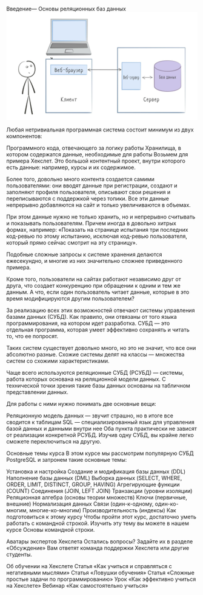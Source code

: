 Введение—
Основы реляционных баз данных
![](image_processing20220921-40-bna693.jpg)

Любая нетривиальная программная система состоит минимум из двух компонентов:

Программного кода, отвечающего за логику работы
Хранилища, в котором содержатся данные, необходимые для работы
Возьмем для примера Хекслет. Это большой контентный проект, внутри которого есть данные: например, курсы и их содержимое.

Более того, довольно много контента создается самими пользователями: они вводят данные при регистрации, создают и заполняют профиля пользователя, описывают свои решения и переписываются с поддержкой через топики. Все эти данные непрерывно добавляются на сайт и только увеличиваются в объемах.

При этом данные нужно не только хранить, но и непрерывно считывать и показывать пользователям. Причем иногда в довольно хитрых формах, например: «Показать на странице испытания три последних код-ревью по этому испытанию, исключая код-ревью пользователя, который прямо сейчас смотрит на эту страницу».

Подобные сложные запросы к системе хранения делаются ежесекундно, и многие из них значительно сложнее приведенного примера.

Кроме того, пользователи на сайтах работают независимо друг от друга, что создает конкуренцию при обращении к одним и тем же данным. А что, если один пользователь читает данные, которые в это время модифицируются другим пользователем?

За реализацию всех этих возможностей отвечают системы управления базами данных (СУБД). Как правило, они отвязаны от того языка программирования, на котором идет разработка. СУБД — это отдельная программа, которая умеет эффективно сохранять и читать то, что ее попросят.

Таких систем существует довольно много, но это не значит, что все они абсолютно разные. Схожие системы делят на классы — множества систем со схожими характеристиками.

Чаще всего используются реляционные СУБД (РСУБД) — системы, работа которых основана на реляционной модели данных. С технической точки зрения такие базы данных основаны на табличном представлении данных.

Для работы с ними нужно понимать две основные вещи:

Реляционную модель данных — звучит страшно, но в итоге все сводится к таблицам
SQL — специализированный язык для управления базой данных и данными внутри нее
Оба пункта практически не зависят от реализации конкретной РСУБД. Изучив одну СУБД, вы крайне легко сможете переключиться на другую.

Основные темы курса
В этом курсе мы рассмотрим популярную СУБД PostgreSQL и затронем такие основные темы:

Установка и настройка
Создание и модификация базы данных (DDL)
Наполнение базы данных (DML)
Выборка данных (SELECT, WHERE, ORDER, LIMIT, DISTINCT, GROUP, HAVING)
Агрегирующие функции (COUNT)
Соединения (JOIN, LEFT JOIN)
Транзакции (уровни изоляции)
Реляционная алгебра (основы теории множеств)
Ключи (первичные, внешние)
Нормализация данных
Связи (один-к-одному, один-ко-многим, многие-ко-многим)
Производительность (индексы)
Как подготовиться к этому курсу
Чтобы пройти этот курс, достаточно уметь работать с командной строкой. Изучить эту тему вы можете в нашем курсе Основы командной строки.

Аватары экспертов Хекслета
Остались вопросы? Задайте их в разделе «Обсуждение»
Вам ответят команда поддержки Хекслета или другие студенты.

Об обучении на Хекслете
Статья «Как учиться и справляться с негативными мыслями»
Статья «Ловушки обучения»
Статья «Сложные простые задачи по программированию»
Урок «Как эффективно учиться на Хекслете»
Вебинар «Как самостоятельно учиться»